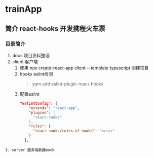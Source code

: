 # trainApp
## 简介 react-hooks 开发携程火车票

### 目录简介
1. docs 项目资料整理
2. client 客户端
    1. 使用 npx create-react-app client --template typescript 创建项目
    2. hooks eslint检测
        > yarn add eslint-plugin-react-hooks
    3. 配置eslint 
        ```json
        "eslintConfig": {
            "extends": "react-app",
            "plugins": [
              "react-hooks"
            ],
            "rules": {
              "react-hooks/rules-of-hooks": "error"
            }
          },
```
3. server 服务端数据mock
